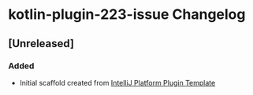 <!-- Keep a Changelog guide -> https://keepachangelog.com -->

# kotlin-plugin-223-issue Changelog

## [Unreleased]
### Added
- Initial scaffold created from [IntelliJ Platform Plugin Template](https://github.com/JetBrains/intellij-platform-plugin-template)
